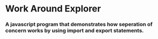 # Work Around Explorer


### A javascript program that demonstrates how seperation of concern works by using import and export statements.
